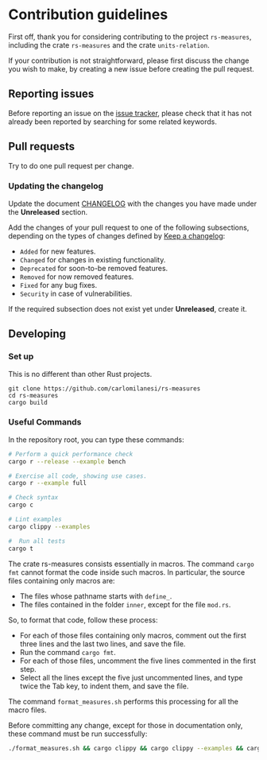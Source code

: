 # Contribution guidelines

First off, thank you for considering contributing to the project `rs-measures`, including the crate `rs-measures` and the crate `units-relation`.

If your contribution is not straightforward, please first discuss the change you wish to make, by creating a new issue before creating the pull request.

## Reporting issues

Before reporting an issue on the [issue tracker](https://github.com/carlomilanesi/rs-measures/issues), please check that it has not already been reported by searching for some related keywords.

## Pull requests

Try to do one pull request per change.

### Updating the changelog

Update the document [CHANGELOG](https://github.com/carlomilanesi/rs-measures/blob/master/CHANGELOG.md) with the changes you have made under the **Unreleased** section.

Add the changes of your pull request to one of the following subsections, depending on the types of changes defined by [Keep a changelog](https://keepachangelog.com/en/1.0.0/):
- `Added` for new features.
- `Changed` for changes in existing functionality.
- `Deprecated` for soon-to-be removed features.
- `Removed` for now removed features.
- `Fixed` for any bug fixes.
- `Security` in case of vulnerabilities.

If the required subsection does not exist yet under **Unreleased**, create it.

## Developing

### Set up

This is no different than other Rust projects.

```shell
git clone https://github.com/carlomilanesi/rs-measures
cd rs-measures
cargo build
```

### Useful Commands

In the repository root, you can type these commands:

```sh
# Perform a quick performance check
cargo r --release --example bench

# Exercise all code, showing use cases.
cargo r --example full

# Check syntax
cargo c

# Lint examples
cargo clippy --examples

#  Run all tests
cargo t
```

The crate rs-measures consists essentially in macros.
The command `cargo fmt` cannot format the code inside such macros.
In particular, the source files containing only macros are:
* The files whose pathname starts with `define_`.
* The files contained in the folder `inner`, except for the file `mod.rs`.

So, to format that code, follow these process:
* For each of those files containing only macros, comment out the first three lines and the last two lines, and save the file.
* Run the command `cargo fmt`.
* For each of those files, uncomment the five lines commented in the first step.
* Select all the lines except the five just uncommented lines, and type twice the Tab key, to indent them, and save the file.

The command `format_measures.sh` performs this processing for all the macro files.

Before committing any change, except for those in documentation only, these command must be run successfully:
```sh
./format_measures.sh && cargo clippy && cargo clippy --examples && cargo t && echo OK
```
